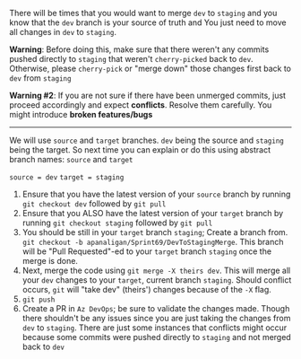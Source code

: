 There will be times that you would want to merge `dev` to `staging` and you know that the `dev` branch is your source of truth and You just need to move all changes in `dev` to `staging`.

**Warning**: Before doing this, make sure that there weren't any commits pushed directly to `staging` that weren't `cherry-picked` back to `dev`. Otherwise, please `cherry-pick` or "merge down" those changes first back to `dev` from `staging`

**Warning #2**: If you are not sure if there have been unmerged commits, just proceed accordingly and expect **conflicts**. Resolve them carefully. You might introduce **broken features/bugs**

---
We will use `source` and `target` branches. `dev` being the source and `staging` being the target. So next time you can explain or do this using abstract branch names: `source` and `target`

`source = dev`
`target = staging`

1. Ensure that you have the latest version of your `source` branch by running `git checkout dev` followed by `git pull`
2. Ensure that you ALSO have the latest version of your `target` branch by running `git checkout staging` followed by `git pull`
3. You should be still in your `target` branch `staging`; Create a branch from. `git checkout -b apanaligan/Sprint69/DevToStagingMerge`. This branch will be "Pull Requested"-ed to your `target` branch `staging` once the merge is done.
4. Next, merge the code using `git merge -X theirs dev`. This will merge all your `dev` changes to your `target`, current branch `staging`. Should conflict occurs, `git` will "take dev" (theirs') changes because of the `-X` flag.
5. `git push`
6. Create a PR in `Az DevOps`; be sure to validate the changes made. Though there shouldn't be any issues since you are just taking the changes from `dev` to `staging`. There are just some instances that conflicts might occur because some commits were pushed directly to `staging` and not merged back to `dev`